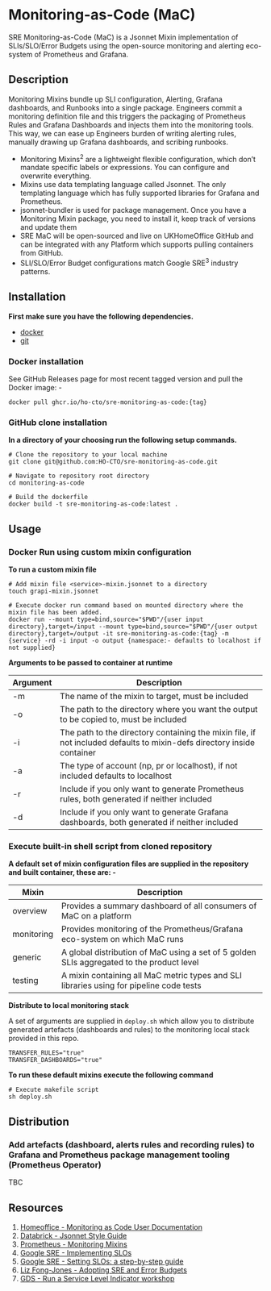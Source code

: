 # Monitoring-as-Code (MaC)

SRE Monitoring-as-Code (MaC) is a Jsonnet Mixin implementation of SLIs/SLO/Error Budgets using the open-source monitoring and alerting eco-system of Prometheus and Grafana. 

## Description

Monitoring Mixins bundle up SLI configuration, Alerting, Grafana dashboards, and Runbooks into a single package. Engineers commit a monitoring definition file and this triggers the packaging of Prometheus Rules and Grafana Dashboards and injects them into the monitoring tools. This way, we can ease up Engineers burden of writing alerting rules, manually drawing up Grafana dashboards, and scribing runbooks.

- Monitoring Mixins<sup>2</sup> are a lightweight flexible configuration, which don’t mandate specific labels or expressions. You can configure and overwrite everything.
- Mixins use data templating language called Jsonnet. The only templating language which has fully supported libraries for Grafana and Prometheus.
- jsonnet-bundler is used for package management. Once you have a Monitoring Mixin package, you need to install it, keep track of versions and update them
- SRE MaC will be open-sourced and live on UKHomeOffice GitHub and can be integrated with any Platform which supports pulling containers from GitHub.
- SLI/SLO/Error Budget configurations match Google SRE<sup>3</sup> industry patterns.

## Installation

**First make sure you have the following dependencies.**

- [docker](https://docs.docker.com)
- [git](https://git-scm.com)

### Docker installation

See GitHub Releases page for most recent tagged version and pull the Docker image: -

`docker pull ghcr.io/ho-cto/sre-monitoring-as-code:{tag}`

### GitHub clone installation

**In a directory of your choosing run the following setup commands.**

```
# Clone the repository to your local machine
git clone git@github.com:HO-CTO/sre-monitoring-as-code.git

# Navigate to repository root directory
cd monitoring-as-code

# Build the dockerfile 
docker build -t sre-monitoring-as-code:latest .
```

## Usage

### Docker Run using custom mixin configuration

**To run a custom mixin file**

```
# Add mixin file <service>-mixin.jsonnet to a directory
touch grapi-mixin.jsonnet

# Execute docker run command based on mounted directory where the mixin file has been added.
docker run --mount type=bind,source="$PWD"/{user input directory},target=/input --mount type=bind,source="$PWD"/{user output directory},target=/output -it sre-monitoring-as-code:{tag} -m {service} -rd -i input -o output {namespace:- defaults to localhost if not supplied}
```

**Arguments to be passed to container at runtime**

| Argument | Description                                                                                                            |
|----------|------------------------------------------------------------------------------------------------------------------------|
| -m       | The name of the mixin to target, must be included                                                                      |
| -o       | The path to the directory where you want the output to be copied to, must be included                                  |
| -i       | The path to the directory containing the mixin file, if not included defaults to mixin-defs directory inside container |
| -a       | The type of account (np, pr or localhost), if not included defaults to localhost                                       |
| -r       | Include if you only want to generate Prometheus rules, both generated if neither included                              |
| -d       | Include if you only want to generate Grafana dashboards, both generated if neither included                            |

### Execute built-in shell script from cloned repository

**A default set of mixin configuration files are supplied in the repository and built container, these are: -**

| Mixin      | Description                                                                               |
|------------|-------------------------------------------------------------------------------------------|
| overview   | Provides a summary dashboard of all consumers of MaC on a platform                        |
| monitoring | Provides monitoring of the Prometheus/Grafana eco-system on which MaC runs                |
| generic    | A global distribution of MaC using a set of 5 golden SLIs aggregated to the product level |
| testing    | A mixin containing all MaC metric types and SLI libraries using for pipeline code tests   |


**Distribute to local monitoring stack**

A set of arguments are supplied in `deploy.sh` which allow you to distribute generated artefacts (dashboards and rules) to the monitoring local stack provided in this repo. 

```
TRANSFER_RULES="true"
TRANSFER_DASHBOARDS="true"
```

**To run these default mixins execute the following command**

```
# Execute makefile script
sh deploy.sh
```

## Distribution 

### Add artefacts (dashboard, alerts rules and recording rules) to Grafana and Prometheus package management tooling (Prometheus Operator)

TBC

## Resources

1. [Homeoffice - Monitoring as Code User Documentation](https://ho-cto.github.io/sre-monitoring-as-code/)
2. [Databrick - Jsonnet Style Guide](https://github.com/databricks/jsonnet-style-guide)
3. [Prometheus - Monitoring Mixins](https://monitoring.mixins.dev/)
4. [Google SRE - Implementing SLOs](https://sre.google/workbook/implementing-slos/)
5. [Google SRE - Setting SLOs: a step-by-step guide](https://cloud.google.com/blog/products/management-tools/practical-guide-to-setting-slos)
6. [Liz Fong-Jones - Adopting SRE and Error Budgets](https://youtu.be/7VeU6LnOUms)
7. [GDS - Run a Service Level Indicator workshop](https://gds-way.cloudapps.digital/standards/slis.html#run-a-service-level-indicator-sli-workshop)
